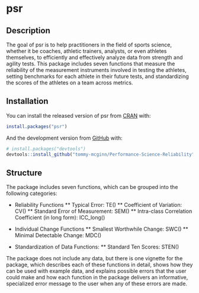 
<!-- README.md is generated from README.Rmd. Please edit that file -->

# psr

<!-- badges: start -->

<!-- badges: end -->

## Description

The goal of psr is to help practitioners in the field of sports science,
whether it be coaches, athletic trainers, analysts, or even athletes
themselves, to efficiently and effectively analyze data from strength
and agility tests. This package includes seven functions that measure
the reliability of the measurement instruments involved in testing the
athletes, setting benchmarks for each athlete in their future tests, and
standardizing the scores of the athletes on a team across metrics.

## Installation

You can install the released version of psr from
[CRAN](https://CRAN.R-project.org) with:

``` r
install.packages("psr")
```

And the development version from [GitHub](https://github.com/) with:

``` r
# install.packages("devtools")
devtools::install_github("tommy-mcginn/Performance-Science-Reliability")
```

## Structure

The package includes seven functions, which can be grouped into the
following categories:

  - Reliability Functions \*\* Typical Error: TE() \*\* Coefficient of
    Variation: CV() \*\* Standard Error of Measurement: SEM() \*\*
    Intra-class Correlation Coefficient (in long form): ICC\_long()

  - Individual Change Functions \*\* Smallest Worthwhile Change: SWC()
    \*\* Minimal Detectable Change: MDC()

  - Standardization of Data Functions: \*\* Standard Ten Scores: STEN()

The package does not include any data, but there is one vignette for the
package, which describes each of these functions in detail, shows how
they can be used with example data, and explains possible errors that
the user could make and how each function in the package delivers an
informative, specialized error message to the user when any of these
errors are made.
